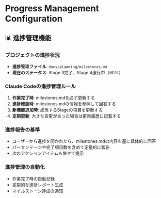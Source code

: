 # Progress Management Configuration

<!-- このセクションがOFFの場合、以下の内容は無視してください -->

## 📊 進捗管理機能

### プロジェクトの進捗状況
- **進捗管理ファイル**: `docs/planning/milestones.md`
- **現在のステータス**: Stage 3完了、Stage 4進行中（60%）

### Claude Codeの進捗管理ルール
1. **作業完了時**: milestones.mdを必ず更新する
2. **進捗確認時**: milestones.mdの情報を参照して回答する
3. **新機能追加時**: 該当するStageの項目を更新する
4. **定期更新**: 大きな変更があった場合は更新履歴に記載する

### 進捗報告の基準
- ユーザーから進捗を聞かれたら、milestones.mdの内容を基に具体的に回答
- パーセンテージや完了項目数を含めて定量的に報告
- 次のアクションアイテムも併せて提示

### 進捗管理の自動化
- 作業完了時の自動記録
- 定期的な進捗レポート生成
- マイルストーン達成の通知